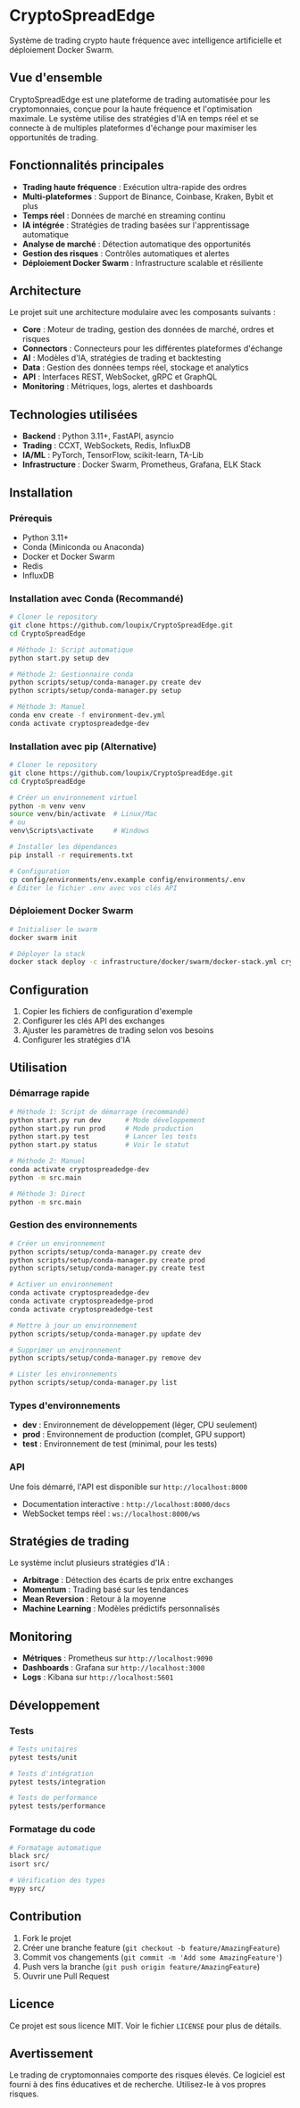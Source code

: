 # CryptoSpreadEdge

Système de trading crypto haute fréquence avec intelligence artificielle et déploiement Docker Swarm.

## Vue d'ensemble

CryptoSpreadEdge est une plateforme de trading automatisée pour les cryptomonnaies, conçue pour la haute fréquence et l'optimisation maximale. Le système utilise des stratégies d'IA en temps réel et se connecte à de multiples plateformes d'échange pour maximiser les opportunités de trading.

## Fonctionnalités principales

- **Trading haute fréquence** : Exécution ultra-rapide des ordres
- **Multi-plateformes** : Support de Binance, Coinbase, Kraken, Bybit et plus
- **Temps réel** : Données de marché en streaming continu
- **IA intégrée** : Stratégies de trading basées sur l'apprentissage automatique
- **Analyse de marché** : Détection automatique des opportunités
- **Gestion des risques** : Contrôles automatiques et alertes
- **Déploiement Docker Swarm** : Infrastructure scalable et résiliente

## Architecture

Le projet suit une architecture modulaire avec les composants suivants :

- **Core** : Moteur de trading, gestion des données de marché, ordres et risques
- **Connectors** : Connecteurs pour les différentes plateformes d'échange
- **AI** : Modèles d'IA, stratégies de trading et backtesting
- **Data** : Gestion des données temps réel, stockage et analytics
- **API** : Interfaces REST, WebSocket, gRPC et GraphQL
- **Monitoring** : Métriques, logs, alertes et dashboards

## Technologies utilisées

- **Backend** : Python 3.11+, FastAPI, asyncio
- **Trading** : CCXT, WebSockets, Redis, InfluxDB
- **IA/ML** : PyTorch, TensorFlow, scikit-learn, TA-Lib
- **Infrastructure** : Docker Swarm, Prometheus, Grafana, ELK Stack

## Installation

### Prérequis

- Python 3.11+
- Conda (Miniconda ou Anaconda)
- Docker et Docker Swarm
- Redis
- InfluxDB

### Installation avec Conda (Recommandé)

```bash
# Cloner le repository
git clone https://github.com/loupix/CryptoSpreadEdge.git
cd CryptoSpreadEdge

# Méthode 1: Script automatique
python start.py setup dev

# Méthode 2: Gestionnaire conda
python scripts/setup/conda-manager.py create dev
python scripts/setup/conda-manager.py setup

# Méthode 3: Manuel
conda env create -f environment-dev.yml
conda activate cryptospreadedge-dev
```

### Installation avec pip (Alternative)

```bash
# Cloner le repository
git clone https://github.com/loupix/CryptoSpreadEdge.git
cd CryptoSpreadEdge

# Créer un environnement virtuel
python -m venv venv
source venv/bin/activate  # Linux/Mac
# ou
venv\Scripts\activate     # Windows

# Installer les dépendances
pip install -r requirements.txt

# Configuration
cp config/environments/env.example config/environments/.env
# Éditer le fichier .env avec vos clés API
```

### Déploiement Docker Swarm

```bash
# Initialiser le swarm
docker swarm init

# Déployer la stack
docker stack deploy -c infrastructure/docker/swarm/docker-stack.yml cryptospreadedge
```

## Configuration

1. Copier les fichiers de configuration d'exemple
2. Configurer les clés API des exchanges
3. Ajuster les paramètres de trading selon vos besoins
4. Configurer les stratégies d'IA

## Utilisation

### Démarrage rapide

```bash
# Méthode 1: Script de démarrage (recommandé)
python start.py run dev      # Mode développement
python start.py run prod     # Mode production
python start.py test         # Lancer les tests
python start.py status       # Voir le statut

# Méthode 2: Manuel
conda activate cryptospreadedge-dev
python -m src.main

# Méthode 3: Direct
python -m src.main
```

### Gestion des environnements

```bash
# Créer un environnement
python scripts/setup/conda-manager.py create dev
python scripts/setup/conda-manager.py create prod
python scripts/setup/conda-manager.py create test

# Activer un environnement
conda activate cryptospreadedge-dev
conda activate cryptospreadedge-prod
conda activate cryptospreadedge-test

# Mettre à jour un environnement
python scripts/setup/conda-manager.py update dev

# Supprimer un environnement
python scripts/setup/conda-manager.py remove dev

# Lister les environnements
python scripts/setup/conda-manager.py list
```

### Types d'environnements

- **dev** : Environnement de développement (léger, CPU seulement)
- **prod** : Environnement de production (complet, GPU support)
- **test** : Environnement de test (minimal, pour les tests)

### API

Une fois démarré, l'API est disponible sur `http://localhost:8000`

- Documentation interactive : `http://localhost:8000/docs`
- WebSocket temps réel : `ws://localhost:8000/ws`

## Stratégies de trading

Le système inclut plusieurs stratégies d'IA :

- **Arbitrage** : Détection des écarts de prix entre exchanges
- **Momentum** : Trading basé sur les tendances
- **Mean Reversion** : Retour à la moyenne
- **Machine Learning** : Modèles prédictifs personnalisés

## Monitoring

- **Métriques** : Prometheus sur `http://localhost:9090`
- **Dashboards** : Grafana sur `http://localhost:3000`
- **Logs** : Kibana sur `http://localhost:5601`

## Développement

### Tests

```bash
# Tests unitaires
pytest tests/unit

# Tests d'intégration
pytest tests/integration

# Tests de performance
pytest tests/performance
```

### Formatage du code

```bash
# Formatage automatique
black src/
isort src/

# Vérification des types
mypy src/
```

## Contribution

1. Fork le projet
2. Créer une branche feature (`git checkout -b feature/AmazingFeature`)
3. Commit vos changements (`git commit -m 'Add some AmazingFeature'`)
4. Push vers la branche (`git push origin feature/AmazingFeature`)
5. Ouvrir une Pull Request

## Licence

Ce projet est sous licence MIT. Voir le fichier `LICENSE` pour plus de détails.

## Avertissement

Le trading de cryptomonnaies comporte des risques élevés. Ce logiciel est fourni à des fins éducatives et de recherche. Utilisez-le à vos propres risques.
